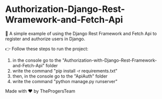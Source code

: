 # Authorization-Django-Rest-Wramework-and-Fetch-Api

👾 A simple example of using the Django Rest Framework and Fetch Api to register and authorize users in Django.

👉 Follow these steps to run the project:

1) in the console go to the "Authorization-with-Django-Rest-Framework-and-Fetch-Api" folder
2) write the command "pip install -r requirements.txt"
3) then, in the console go to the "ApiAuth" folder
4) write the command "python manage.py runserver"

Made with ❤️ by TheProgersTeam
